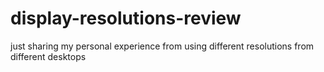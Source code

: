# display-resolutions-review
just sharing my personal experience from using different resolutions from different desktops
